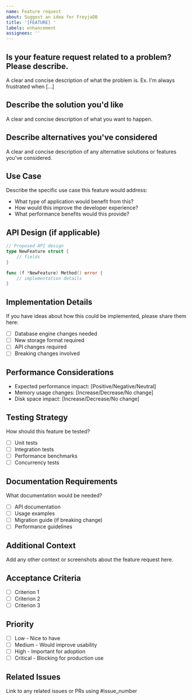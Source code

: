 ```yaml
---
name: Feature request
about: Suggest an idea for FreyjaDB
title: '[FEATURE] '
labels: enhancement
assignees: ''
---
```


## Is your feature request related to a problem? Please describe.

A clear and concise description of what the problem is. Ex. I'm always frustrated when [...]

## Describe the solution you'd like

A clear and concise description of what you want to happen.

## Describe alternatives you've considered

A clear and concise description of any alternative solutions or features you've considered.

## Use Case

Describe the specific use case this feature would address:

- What type of application would benefit from this?
- How would this improve the developer experience?
- What performance benefits would this provide?

## API Design (if applicable)

```go
// Proposed API design
type NewFeature struct {
    // fields
}

func (f *NewFeature) Method() error {
    // implementation details
}
```

## Implementation Details

If you have ideas about how this could be implemented, please share them here:

- [ ] Database engine changes needed
- [ ] New storage format required
- [ ] API changes required
- [ ] Breaking changes involved

## Performance Considerations

- Expected performance impact: [Positive/Negative/Neutral]
- Memory usage changes: [Increase/Decrease/No change]
- Disk space impact: [Increase/Decrease/No change]

## Testing Strategy

How should this feature be tested?

- [ ] Unit tests
- [ ] Integration tests
- [ ] Performance benchmarks
- [ ] Concurrency tests

## Documentation Requirements

What documentation would be needed?

- [ ] API documentation
- [ ] Usage examples
- [ ] Migration guide (if breaking change)
- [ ] Performance guidelines

## Additional Context

Add any other context or screenshots about the feature request here.

## Acceptance Criteria

- [ ] Criterion 1
- [ ] Criterion 2
- [ ] Criterion 3

## Priority

- [ ] Low - Nice to have
- [ ] Medium - Would improve usability
- [ ] High - Important for adoption
- [ ] Critical - Blocking for production use

## Related Issues

Link to any related issues or PRs using #issue_number
